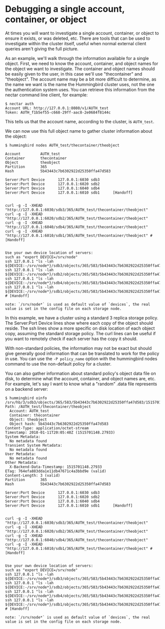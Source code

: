 Debugging a single account, container, or object
================================================

At times you will want to investigate a single account, container, or object to ensure it exists, or was deleted, etc. There are tools that can be used to investigate within the cluster itself, useful when normal external client queries aren't giving the full picture.

As an example, we'll walk through the information available for a single object. First, we need to know the account, container, and object names for the object we want to investigate. The container and object names should be easily given to the user, in this case we'll use "thecontainer" and "theobject". The account name may be a bit more difficult to determine, as the name we want is the name the Hummingbird cluster uses, not the one the authentication system uses. You can retrieve this information from the nectar command line client, for example:

```
$ nectar auth
Account URL: http://127.0.0.1:8080/v1/AUTH_test
Token: AUTH_f1b5ef55-c668-29ff-aac8-2e0684f8144c
```

This tells us that the account name, according to the cluster, is `AUTH_test`.

We can now use this full object name to gather cluster information about the object:

```
$ hummingbird nodes AUTH_test/thecontainer/theobject

Account         AUTH_test
Container       thecontainer
Object          theobject
Partition       365
Hash            5b43443c7b6302922d25350ffa47d583

Server:Port Device      127.0.0.1:6030 sdb3
Server:Port Device      127.0.0.1:6020 sdb2
Server:Port Device      127.0.0.1:6040 sdb4
Server:Port Device      127.0.0.1:6010 sdb1      [Handoff]


curl -g -I -XHEAD "http://127.0.0.1:6030/sdb3/365/AUTH_test/thecontainer/theobject"
curl -g -I -XHEAD "http://127.0.0.1:6020/sdb2/365/AUTH_test/thecontainer/theobject"
curl -g -I -XHEAD "http://127.0.0.1:6040/sdb4/365/AUTH_test/thecontainer/theobject"
curl -g -I -XHEAD "http://127.0.0.1:6010/sdb1/365/AUTH_test/thecontainer/theobject" # [Handoff]


Use your own device location of servers:
such as "export DEVICE=/srv/node"
ssh 127.0.0.1 "ls -lah ${DEVICE:-/srv/node*}/sdb3/objects/365/583/5b43443c7b6302922d25350ffa47d583"
ssh 127.0.0.1 "ls -lah ${DEVICE:-/srv/node*}/sdb2/objects/365/583/5b43443c7b6302922d25350ffa47d583"
ssh 127.0.0.1 "ls -lah ${DEVICE:-/srv/node*}/sdb4/objects/365/583/5b43443c7b6302922d25350ffa47d583"
ssh 127.0.0.1 "ls -lah ${DEVICE:-/srv/node*}/sdb1/objects/365/583/5b43443c7b6302922d25350ffa47d583" # [Handoff]

note: `/srv/node*` is used as default value of `devices`, the real value is set in the config file on each storage node.
```

In this example, we have a cluster using a standard 3 replica storage policy. The Server:Port Device lines show where each copy of the object should reside. The ssh lines show a more specific on disk location of each object copy, assuming the standard storage policy. The curl lines can be useful if you want to remotely check if each server has the copy it should.

With non-standard policies, the information may not be exact but should give generally good information that can be translated to work for the policy in use. You can use the `-P policy_name` option with the hummingbird nodes command to use the non-default policy for a cluster.

You can also gather information about standard policy's object data file on disk, to determine what the account, container, and object names are, etc. For example, let's say I want to know what a "random" .data file represents on a backend server:

```
$ hummingbird oinfo /srv/hb/3/sdb3/objects/365/583/5b43443c7b6302922d25350ffa47d583/1515701148.27933.data 
Path: /AUTH_test/thecontainer/theobject
  Account: AUTH_test
  Container: thecontainer
  Object: theobject
  Object hash: 5b43443c7b6302922d25350ffa47d583
Content-Type: application/octet-stream
Timestamp: 2018-01-11T20:05:48Z (1515701148.27933)
System Metadata:
  No metadata found
Transient System Metadata:
  No metadata found
User Metadata:
  No metadata found
Other Metadata:
  X-Backend-Data-Timestamp: 1515701148.27933
ETag: 764efa883dda1e11db47671c4a3bbd9e (valid)
Content-Length: 3 (valid)
Partition       365
Hash            5b43443c7b6302922d25350ffa47d583

Server:Port Device      127.0.0.1:6030 sdb3
Server:Port Device      127.0.0.1:6020 sdb2
Server:Port Device      127.0.0.1:6040 sdb4
Server:Port Device      127.0.0.1:6010 sdb1      [Handoff]


curl -g -I -XHEAD "http://127.0.0.1:6030/sdb3/365/AUTH_test/thecontainer/theobject"
curl -g -I -XHEAD "http://127.0.0.1:6020/sdb2/365/AUTH_test/thecontainer/theobject"
curl -g -I -XHEAD "http://127.0.0.1:6040/sdb4/365/AUTH_test/thecontainer/theobject"
curl -g -I -XHEAD "http://127.0.0.1:6010/sdb1/365/AUTH_test/thecontainer/theobject" # [Handoff]


Use your own device location of servers:
such as "export DEVICE=/srv/node"
ssh 127.0.0.1 "ls -lah ${DEVICE:-/srv/node*}/sdb3/objects/365/583/5b43443c7b6302922d25350ffa47d583"
ssh 127.0.0.1 "ls -lah ${DEVICE:-/srv/node*}/sdb2/objects/365/583/5b43443c7b6302922d25350ffa47d583"
ssh 127.0.0.1 "ls -lah ${DEVICE:-/srv/node*}/sdb4/objects/365/583/5b43443c7b6302922d25350ffa47d583"
ssh 127.0.0.1 "ls -lah ${DEVICE:-/srv/node*}/sdb1/objects/365/583/5b43443c7b6302922d25350ffa47d583" # [Handoff]

note: `/srv/node*` is used as default value of `devices`, the real value is set in the config file on each storage node.
```
